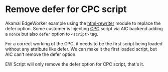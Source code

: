 # Remove defer for CPC script

Akamai EdgeWorker example using the [html-rewriter](https://techdocs.akamai.com/edgeworkers/docs/htmlrewriter) module to replace the defer option.
Some customer is injecting [CPC](https://www.akamai.com/products/client-side-protection-compliance) script via AIC backend adding a ```nonce``` but also ```defer``` option to ```<script>``` tag.

For a correct working of the CPC, it needs to be the first script being loaded without any attribute like defer.
We can make it the first loaded script, but AIC can't remove the defer option.

EW Script will only remove the defer option for CPC script, that's it.
